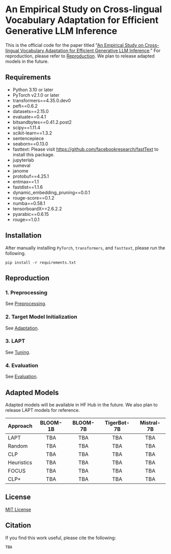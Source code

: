 An Empirical Study on Cross-lingual Vocabulary Adaptation for Efficient Generative LLM Inference
===

This is the official code for the paper titled "[An Empirical Study on Cross-lingual Vocabulary Adaptation for Efficient Generative LLM Inference](TBA)." For reproduction, please refer to [Reproduction](#reproduction). We plan to release adapted models in the future.

## Requirements
* Python 3.10 or later
* PyTorch v2.1.0 or later
* transformers==4.35.0.dev0
* peft==0.6.2
* datasets==2.15.0
* evaluate==0.4.1
* bitsandbytes==0.41.2.post2
* scipy==1.11.4
* scikit-learn==1.3.2
* sentencepiece
* seaborn==0.13.0
* fasttext: Please visit https://github.com/facebookresearch/fastText to install this package.
* jupyterlab
* sumeval
* janome
* protobuf==4.25.1
* entmax==1.1
* fastdist==1.1.6
* dynamic_embedding_pruning==0.0.1
* rouge-score==0.1.2
* numba==0.58.1
* tensorboardX==2.6.2.2
* pyarabic==0.6.15
* rouge==1.0.1


## Installation
After manually installing `PyTorch`, `transformers`, and `fasttext`, please run the following.
```
pip install -r requirements.txt
```

## Reproduction
### 1. Preprocessing  
See [Preprocessing](./preprocessing/).

### 2. Target Model Initialization
See [Adaptation](./adaptation/).
 
### 3. LAPT
See [Tuning](./tuning/).

### 4. Evaluation
See [Evaluation](./eval/).


## Adapted Models
Adapted models will be available in HF Hub in the future. We also plan to release LAPT models for reference.

| Approach | BLOOM-1B | BLOOM-7B | TigerBot-7B | Mistral-7B |
| :- | :--: | :--: | :--: | :--: |
| LAPT | TBA | TBA | TBA | TBA |
| Random | TBA | TBA | TBA | TBA |
| CLP | TBA | TBA | TBA | TBA |
| Heuristics | TBA | TBA | TBA | TBA |
| FOCUS | TBA | TBA | TBA | TBA |
| CLP+ | TBA | TBA | TBA | TBA |


## License
[MIT License](./LICENSE)


## Citation
If you find this work useful, please cite the following:
```
TBA
```
